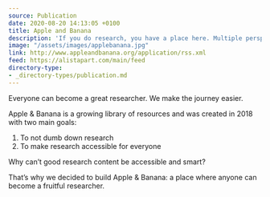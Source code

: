 ```yaml
---
source: Publication
date: 2020-08-20 14:13:05 +0100
title: Apple and Banana
description: 'If you do research, you have a place here. Multiple perspectives, examples, and fruitful action steps for every researcher.'
image: "/assets/images/applebanana.jpg"
link: http://www.appleandbanana.org/application/rss.xml
feed: https://alistapart.com/main/feed
directory-type: 
- _directory-types/publication.md
---
```



Everyone can become a great researcher. We make the journey easier.

Apple & Banana is a growing library of resources and was created in 2018 with two main goals:

1. To not dumb down research
2. To make research accessible for everyone

Why can’t good research content be accessible and smart?

That’s why we decided to build Apple & Banana: a place where anyone can become a fruitful researcher.
